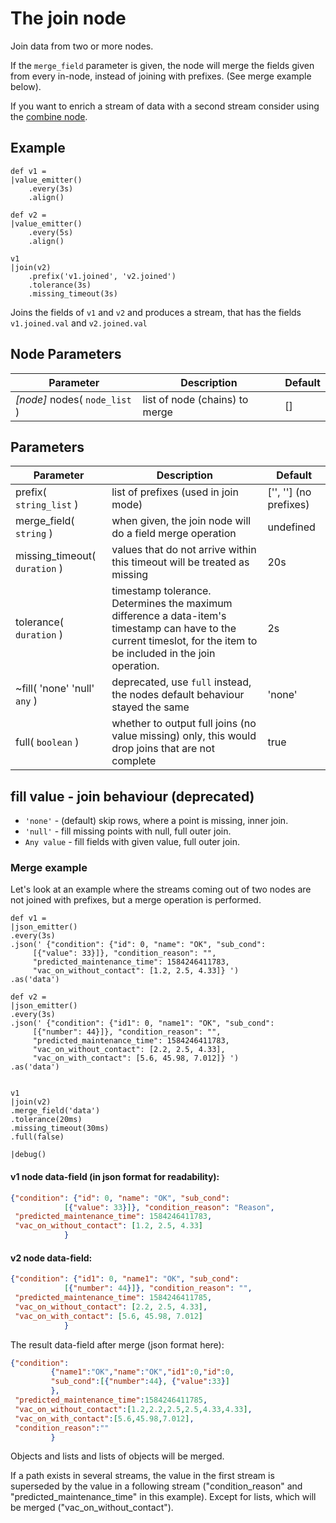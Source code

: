 The join node
=====================

Join data from two or more nodes.

If the `merge_field` parameter is given, the node will merge the fields given from every in-node, instead of
joining with prefixes. (See merge example below).


If you want to enrich a stream of data with a second stream consider using the [combine node](combine.md).

Example
-------
```dfs  
def v1 =
|value_emitter()
    .every(3s) 
    .align()

def v2 =
|value_emitter()
    .every(5s) 
    .align()

v1
|join(v2)
    .prefix('v1.joined', 'v2.joined')
    .tolerance(3s)
    .missing_timeout(3s) 
```

Joins the fields of `v1` and `v2` and produces a stream, that has the fields `v1.joined.val` and `v2.joined.val`


Node Parameters
---------------
Parameter     | Description | Default 
--------------|-------------|--------- 
_[node]_ nodes( `node_list` )| list of node (chains) to merge  | []


Parameters
----------

| Parameter                     | Description                                                                                                                                                         | Default                |
|-------------------------------|---------------------------------------------------------------------------------------------------------------------------------------------------------------------|------------------------|
| prefix( `string_list` )       | list of prefixes (used in join mode)                                                                                                                                | ['', ''] (no prefixes) |
| merge_field( `string` )       | when given, the join node will do a field merge operation                                                                                                           | undefined              |
| missing_timeout( `duration` ) | values that do not arrive within this timeout will be treated as missing                                                                                            | 20s                    |
| tolerance( `duration` )       | timestamp tolerance. Determines the maximum difference a data-item's timestamp can have to the current timeslot, for the item to be included in the join operation. | 2s                     |
| ~fill( 'none' 'null' `any` )  | deprecated, use `full` instead, the nodes default behaviour stayed the same                                                                                         | 'none'                 |
| full( `boolean` )             | whether to output full joins (no value missing) only, this would drop joins that are not complete                                                                   | true                   |

fill value - join behaviour (deprecated)
----

* `'none'` - (default) skip rows, where a point is missing, inner join.
* `'null'` - fill missing points with null, full outer join.
* `Any value` - fill fields with given value, full outer join.



### Merge example

Let's look at an example where the streams coming out of two nodes are not joined with prefixes, but
a merge operation is performed. 
```dfs  
def v1 =
|json_emitter()
.every(3s)
.json(' {"condition": {"id": 0, "name": "OK", "sub_cond":
     [{"value": 33}]}, "condition_reason": "",
     "predicted_maintenance_time": 1584246411783,
     "vac_on_without_contact": [1.2, 2.5, 4.33]} ')
.as('data')

def v2 =
|json_emitter()
.every(3s)
.json(' {"condition": {"id1": 0, "name1": "OK", "sub_cond":
     [{"number": 44}]}, "condition_reason": "",
     "predicted_maintenance_time": 1584246411783,
     "vac_on_without_contact": [2.2, 2.5, 4.33],
     "vac_on_with_contact": [5.6, 45.98, 7.012]} ')
.as('data')


v1
|join(v2)
.merge_field('data')
.tolerance(20ms)
.missing_timeout(30ms)
.full(false)

|debug()
```
#### v1 node data-field (in json format for readability):
   
```json
{"condition": {"id": 0, "name": "OK", "sub_cond":
            [{"value": 33}]}, "condition_reason": "Reason",
 "predicted_maintenance_time": 1584246411783,
 "vac_on_without_contact": [1.2, 2.5, 4.33]
            }
```  
#### v2 node data-field:
   
```json
{"condition": {"id1": 0, "name1": "OK", "sub_cond":
            [{"number": 44}]}, "condition_reason": "",
 "predicted_maintenance_time": 1584246411785,
 "vac_on_without_contact": [2.2, 2.5, 4.33],
 "vac_on_with_contact": [5.6, 45.98, 7.012]
            }
```  
    
    
The result data-field after merge (json format here):

```json
{"condition":
         {"name1":"OK","name":"OK","id1":0,"id":0,
         "sub_cond":[{"number":44}, {"value":33}]
         },
 "predicted_maintenance_time":1584246411785,
 "vac_on_without_contact":[1.2,2.2,2.5,2.5,4.33,4.33],
 "vac_on_with_contact":[5.6,45.98,7.012],
 "condition_reason":""
         }
```

Objects and lists and lists of objects will be merged.

If a path exists in several streams, the value in the first stream is superseded by the value in
a following stream ("condition_reason" and "predicted_maintenance_time" in this example).
Except for lists, which will be merged ("vac_on_without_contact").

    